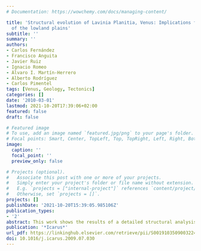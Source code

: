 ```yaml
---
# Documentation: https://wowchemy.com/docs/managing-content/

title: 'Structural evolution of Lavinia Planitia, Venus: Implications for the tectonics
  of the lowland plains'
subtitle: ''
summary: ''
authors:
- Carlos Fernández
- Francisco Anguita
- Javier Ruiz
- Ignacio Romeo
- Álvaro I. Martín-Herrero
- Alberto Rodríguez
- Carlos Pimentel
tags: [Venus, Geology, Tectonics]
categories: []
date: '2010-03-01'
lastmod: 2021-10-20T17:39:06+02:00
featured: false
draft: false

# Featured image
# To use, add an image named `featured.jpg/png` to your page's folder.
# Focal points: Smart, Center, TopLeft, Top, TopRight, Left, Right, BottomLeft, Bottom, BottomRight.
image:
  caption: ''
  focal_point: ''
  preview_only: false

# Projects (optional).
#   Associate this post with one or more of your projects.
#   Simply enter your project's folder or file name without extension.
#   E.g. `projects = ["internal-project"]` references `content/project/deep-learning/index.md`.
#   Otherwise, set `projects = []`.
projects: []
publishDate: '2021-10-20T15:39:05.985106Z'
publication_types:
- '2'
abstract: This work shows the results of a detailed structural analysis of the deformation belts of Lavinia Planitia. Ridge belts and graben and groove belts can be observed at the studied area, while wrinkle ridges and large individual grooves predominate in the smooth plains. Transcurrent components of displacement are commonly observed, and transpression and transtension zones are the rule rather than the exception at most of the studied belts. Along-strike azimuth changes of deformation belts are accommodated by internal variations in the predominance of contractional, transcurrent or extensional structures. The material of the surrounding plains embays most of these deformation belts. The kinematic analysis of this complex network of tectonic structures suggests a broadly synchronous activity of contractional, transcurrent and extensional structures. The maximum horizontal shortening axis determined in this work describes a steady, semi-circular pattern centered at Alpha Regio. This deformation continued, although with subdued activity, after embayment of the deformation belts by the material of the plains. Future study of the tectonic evolution of the lowland plains should take into account the importance of the coeval history of neighboring uplands and lowlands.
publication: '*Icarus*'
url_pdf: https://linkinghub.elsevier.com/retrieve/pii/S0019103509003224
doi: 10.1016/j.icarus.2009.07.030
---
```

